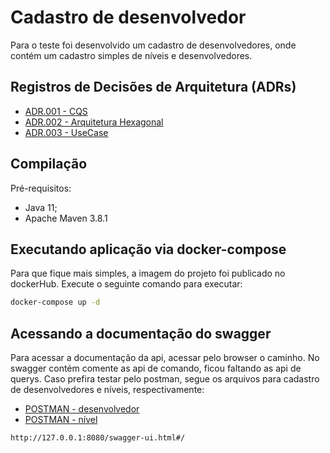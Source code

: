 # Cadastro de desenvolvedor

Para o teste foi desenvolvido um cadastro de desenvolvedores, onde contém um cadastro simples de níveis e desenvolvedores.

## Registros de Decisões de Arquitetura (ADRs)

- [ADR.001 - CQS]
- [ADR.002 - Arquitetura Hexagonal]
- [ADR.003 - UseCase]

## Compilação

Pré-requisitos:

- Java 11;
- Apache Maven 3.8.1

## Executando aplicação via docker-compose

Para que fique mais simples, a imagem do projeto foi publicado no dockerHub. Execute o seguinte comando para executar:

```bash
docker-compose up -d
```

## Acessando a documentação do swagger

Para acessar a documentação da api, acessar pelo browser o caminho. No swagger contém comente as api de comando, ficou faltando
as api de querys. Caso prefira testar pelo postman, segue os arquivos para cadastro de desenvolvedores e níveis,
respectivamente:

- [POSTMAN - desenvolvedor]
- [POSTMAN - nível]

```bash
http://127.0.0.1:8080/swagger-ui.html#/
```

[ADR.001 - CQS]: ./docs/ADR.001.md

[ADR.002 - Arquitetura Hexagonal]: ./docs/ADR.002.md

[ADR.003 - UseCase]: ./docs/ADR.003.md

[POSTMAN - desenvolvedor]: desenvolvedor.postman_collection.json

[POSTMAN - nível]: nivel.postman_collection.json
